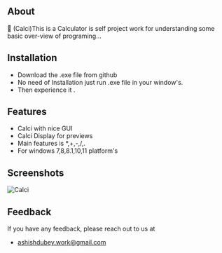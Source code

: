 About
------
🔗 (Calci)This is a Calculator is self project work for understanding some basic over-view of programing...
## Installation

- Download the .exe file from github
- No need of Installation just run  .exe file in your window's.
- Then experience it .
## Features

- Calci with nice GUI
- Calci Display for previews
- Main features is *,+,-,/,.
- For windows 7,8,8.1,10,11 platform's


## Screenshots

![Calci](https://github.com/user-attachments/assets/d938a974-326e-4e42-b9e4-31ee45dfca12)

## Feedback

If you have any feedback, please reach out to us at 
- ashishdubey.work@gmail.com

